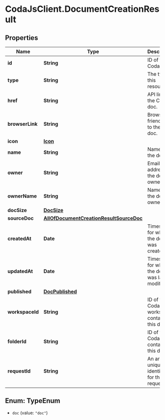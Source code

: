 # CodaJsClient.DocumentCreationResult

## Properties
Name | Type | Description | Notes
------------ | ------------- | ------------- | -------------
**id** | **String** | ID of the Coda doc. | 
**type** | **String** | The type of this resource. | 
**href** | **String** | API link to the Coda doc. | 
**browserLink** | **String** | Browser-friendly link to the Coda doc. | 
**icon** | [**Icon**](Icon.md) |  | [optional] 
**name** | **String** | Name of the doc. | 
**owner** | **String** | Email address of the doc owner. | 
**ownerName** | **String** | Name of the doc owner. | 
**docSize** | [**DocSize**](DocSize.md) |  | [optional] 
**sourceDoc** | [**AllOfDocumentCreationResultSourceDoc**](AllOfDocumentCreationResultSourceDoc.md) |  | [optional] 
**createdAt** | **Date** | Timestamp for when the doc was created. | 
**updatedAt** | **Date** | Timestamp for when the doc was last modified. | 
**published** | [**DocPublished**](DocPublished.md) |  | [optional] 
**workspaceId** | **String** | ID of the Coda workspace containing this doc. | 
**folderId** | **String** | ID of the Coda folder containing this doc. | 
**requestId** | **String** | An arbitrary unique identifier for this request. | [optional] 

<a name="TypeEnum"></a>
## Enum: TypeEnum

* `doc` (value: `"doc"`)

